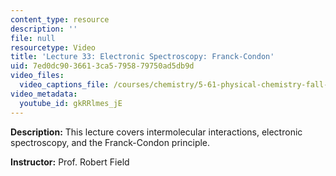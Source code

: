 ```yaml
---
content_type: resource
description: ''
file: null
resourcetype: Video
title: 'Lecture 33: Electronic Spectroscopy: Franck-Condon'
uid: 7ed0dc90-3661-3ca5-7958-79750ad5db9d
video_files:
  video_captions_file: /courses/chemistry/5-61-physical-chemistry-fall-2017/lecture-videos/electronic-spectroscopy-franck-condon/gkRRlmes_jE.vtt
video_metadata:
  youtube_id: gkRRlmes_jE
---
```


**Description:** This lecture covers intermolecular interactions, electronic spectroscopy, and the Franck-Condon principle.

**Instructor:** Prof. Robert Field
